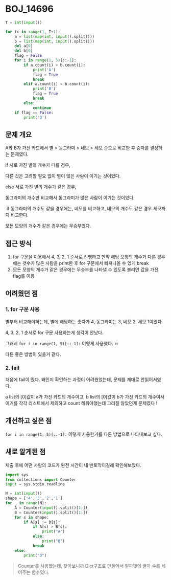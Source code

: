 # BOJ_14696

```python
T = int(input())

for tc in range(1, T+1):
    a = list(map(int, input().split()))
    b = list(map(int, input().split()))
    del a[0]
    del b[0]
    flag = False
    for i in range(1, 5)[::-1]:
        if a.count(i) > b.count(i):
            print('A')
            flag = True
            break
        elif a.count(i) < b.count(i):
            print('B')
            flag = True
            break
        else:
            continue
    if flag == False:
        print('D')

```

## 문제 개요

A와 B가 가진 카드에서 별 > 동그라미 > 네모 > 세모 순으로 비교한 후 승자를 결정하는 문제였다.

if 서로 가진 별의 개수가 다를 경우, 

다른 것은 고려할 필요 없이 별이 많은 사람이 이기는 것이었다.

else 서로 가진 별의 개수가 같은 경우,

동그라미의 개수만 비교해서 동그라미가 많은 사람이 이기는 것이었다.

​	if 동그라미의 개수도 같을 경우에는, 네모를 비교하고, 네모의 개수도 같은 경우 세모까지 비교한다.

모든 모양의 개수가 같은 경우에는 무승부였다.



## 접근 방식

1. for 구문을 이용해서 4, 3, 2, 1 순서로 진행하고 만약 해당 모양의 개수가 다른 경우에는 갯수가 많은 사람을 print한 후 for 구문에서 빠져나올 수 있게 break
2. 모든 모양의 개수가 같은 경우에는 무승부를 나타낼 수 있도록 불리언 값을 가진 flag를 이용



## 어려웠던 점

### 1. for 구문 사용

별부터 비교해야하는데, 별에 해당하는 숫자가 4, 동그라미는 3, 네모 2, 세모 1이었다.

4, 3, 2, 1 순서로 for 구문 사용하는게 생각이 안났다.

그래서 `for i in range(1, 5)[::-1]:` 이렇게 사용했다. ㅠ 

다른 좋은 방법이 있을거 같다.

### 2. fail

처음에 fail이 떴다. 왜인지 확인하는 과정이 어려웠었는데, 문제를 제대로 안읽어서였다.

a list의 [0]값이 a가 가진 카드의 개수이고, b list의 [0]값이 b가 가진 카드의 개수여서 이거를 각각 리스트에서 제외하고 count 해줘야했는데 그러질 않았던게 문제였다 !



## 개선하고 싶은 점

  `for i in range(1, 5)[::-1]:` 이렇게 사용한거를 다른 방법으로 나타내보고 싶다.



## 새로 알게된 점

제출 후에 어떤 사람의 코드가 완전 시간이 내 반토막이길래 확인해보았다.

```python
import sys
from collections import Counter
input = sys.stdin.readline

N = int(input())
shape = ['4','3','2','1']
for _ in range(N):
    A = Counter(input().split()[1:])    
    B = Counter(input().split()[1:])
    for s in shape:
        if A[s] != B[s]:
            if A[s] > B[s]:
                print("A")
            else:
                print("B")
            break
    else:
        print("D")
```

> Counter를 사용했는데, 찾아보니까 Dict구조로 만들어서 알파벳의 글자 수를 세어주는 함수였다. 